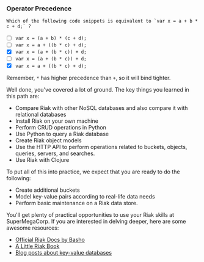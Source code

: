 <!--
name: conclusion
freshnessDate: 2015-04-04
version : "0.1"
title : "Conclusion and Next Steps"
description: "Review what learners have learned and suggest next steps"
license : "CC Attribution-ShareAlike 4.0"
-->

<!-- @section, "title": "Here is what you have learned" -->

<!-- @multipleChoice -->

### Operator Precedence


    Which of the following code snippets is equivalent to `var x = a + b * c + d;` ?

- [ ] `var x = (a + b) * (c + d);`
- [ ] `var x = a + ((b * c) + d);`
- [X] `var x = (a + (b * c)) + d;`
- [ ] `var x = (a + (b * c)) + d;`
- [X] `var x = a + ((b * c) + d);`

Remember, `*` has higher precedence than `+`, so it will bind tighter.

<!-- @end -->

Well done, you've covered a lot of ground. The key things you learned in this path are:

- Compare Riak with other NoSQL databases and also compare it with relational databases
- Install Riak on your own machine
- Perform CRUD operations in Python
- Use Python to query a Riak database
- Create Riak object models
- Use the HTTP API to perform operations related to buckets, objects, queries, servers, and searches.
- Use Riak with Clojure


<!-- @section, "title": "Here is what you now should be able to do" -->

To put all of this into practice, we expect that you are ready to do the following:

- Create additional buckets
- Model key-value pairs according to real-life data needs
- Perform basic maintenance on a Riak data store.

<!-- @section, "title": "Here are some future directions for your learning" -->

You'll get plenty of practical opportunities to use your Riak skills at SuperMegaCorp. If you are interested in delving deeper, here are some awesome resources:

- [Official Riak Docs by Basho](http://docs.basho.com/riak/latest/)
- [A Little Riak Book](http://littleriakbook.com)
- [Blog posts about key-value databases](http://highscalability.com/blog/category/key-value-store)
